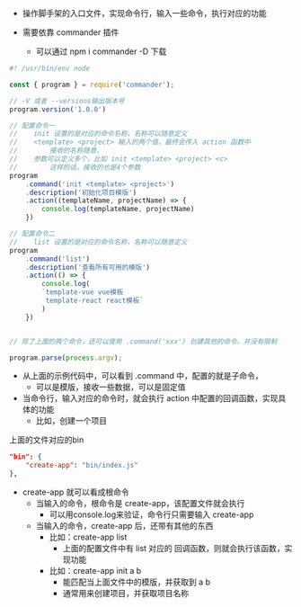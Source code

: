 - 操作脚手架的入口文件，实现命令行，输入一些命令，执行对应的功能

- 需要依靠 commander 插件
  - 可以通过 npm i commander -D 下载

```js
#! /usr/bin/env node

const { program } = require('commander');

// -V 或者 --versions输出版本号
program.version('1.0.0') 

// 配置命令一
//    init 设置的是对应的命令名称，名称可以随意定义
//    <template> <project> 输入的两个值，最终会传入 action 函数中
//        接收的名称随意，
//    参数可以定义多个，比如 init <template> <project> <c> 
//        这样的话，接收的也是4个参数
program
    .command('init <template> <project>')
    .description('初始化项目模版')
    .action((templateName, projectName) => {
        console.log(templateName, projectName)
    })

// 配置命令二
//    list 设置的是对应的命令名称，名称可以随意定义
program
    .command('list')
    .description('查看所有可用的模版')
    .action(() => {
        console.log(
        `template-vue vue模板
         template-react react模板`
        )
    })


// 除了上面的两个命令，还可以使用 .command('xxx') 创建其他的命令，并没有限制

program.parse(process.argv);
```




- 从上面的示例代码中，可以看到 .command 中，配置的就是子命令，
  - 可以是模版，接收一些数据，可以是固定值
- 当命令行，输入对应的命令时，就会执行 action 中配置的回调函数，实现具体的功能
  - 比如，创建一个项目


上面的文件对应的bin
```json
"bin": {
    "create-app": "bin/index.js"
},
```
- create-app 就可以看成根命令
  - 当输入的命令，根命令是 create-app，该配置文件就会执行
    - 可以用console.log来验证，命令行只需要输入 create-app
  - 当输入的命令，create-app 后，还带有其他的东西
    - 比如：create-app list 
      - 上面的配置文件中有 list 对应的 回调函数，则就会执行该函数，实现功能
    - 比如：create-app init a b
      - 能匹配当上面文件中的模版，并获取到 a b
      - 通常用来创建项目，并获取项目名称


